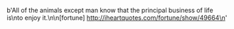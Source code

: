 b'All of the animals except man know that the principal business of life is\nto enjoy it.\n\n[fortune] http://iheartquotes.com/fortune/show/49664\n'